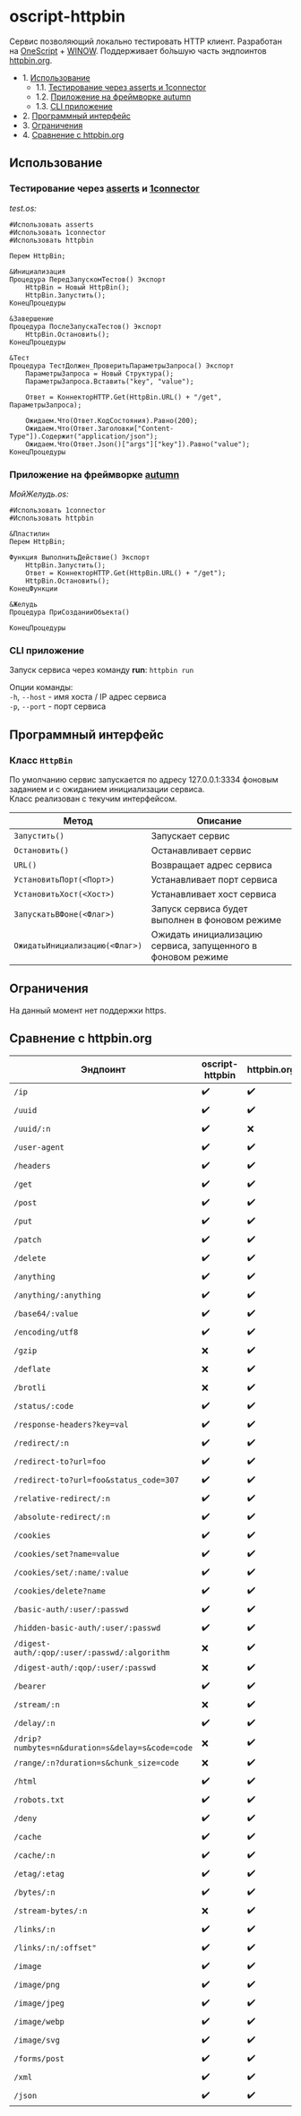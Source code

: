 # oscript-httpbin
Cервис позволяющий локально тестировать HTTP клиент. Разработан на [OneScript](https://github.com/EvilBeaver/OneScript) + [WINOW](https://github.com/autumn-library/winow). Поддерживает бо́льшую часть эндпоинтов [httpbin.org](https://httpbin.org/).

* 1\. [Использование](#использование)
    * 1.1\. [Тестирование через asserts и 1connector](#тестирование-через-asserts-и-1connector)
    * 1.2\. [Приложение на фреймворке autumn](#приложение-на-фреймворке-autumn)
    * 1.3\. [CLI приложение](#cli-приложение)
* 2\. [Программный интерфейс](#программный-интерфейс)
* 3\. [Ограничения](#ограничения)
* 4\. [Сравнение с httpbin.org](#сравнение-с-httpbinorg)

## Использование

### Тестирование через [asserts](https://github.com/oscript-library/asserts) и [1connector](https://github.com/vbondarevsky/1connector)

_test.os:_
``` bsl
#Использовать asserts
#Использовать 1connector
#Использовать httpbin

Перем HttpBin;

&Инициализация
Процедура ПередЗапускомТестов() Экспорт
    HttpBin = Новый HttpBin();
    HttpBin.Запустить();
КонецПроцедуры

&Завершение
Процедура ПослеЗапускаТестов() Экспорт
    HttpBin.Остановить();
КонецПроцедуры

&Тест
Процедура ТестДолжен_ПроверитьПараметрыЗапроса() Экспорт
    ПараметрыЗапроса = Новый Структура();
    ПараметрыЗапроса.Вставить("key", "value");

    Ответ = КоннекторHTTP.Get(HttpBin.URL() + "/get", ПараметрыЗапроса);

    Ожидаем.Что(Ответ.КодСостояния).Равно(200);
    Ожидаем.Что(Ответ.Заголовки["Content-Type"]).Содержит("application/json");
    Ожидаем.Что(Ответ.Json()["args"]["key"]).Равно("value");
КонецПроцедуры
```

### Приложение на фреймворке [autumn](https://github.com/autumn-library/autumn)

_МойЖелудь.os:_
``` bsl
#Использовать 1connector
#Использовать httpbin

&Пластилин 
Перем HttpBin;

Функция ВыполнитьДействие() Экспорт
    HttpBin.Запустить();
    Ответ = КоннекторHTTP.Get(HttpBin.URL() + "/get");
    HttpBin.Остановить();
КонецФункции

&Желудь
Процедура ПриСозданииОбъекта()
	
КонецПроцедуры
```

### CLI приложение

Запуск сервиса через команду **run**: `httpbin run`

Опции команды:</br>
`-h`, `--host` - имя хоста / IP адрес сервиса</br>
`-p`, `--port` - порт сервиса

## Программный интерфейс

### Класс `HttpBin`

По умолчанию сервис запускается по адресу 127.0.0.1:3334 фоновым заданием и с ожиданием инициализации сервиса.</br>
Класс реализован с текучим интерфейсом.

| Метод | Описание |
| --- | --- |
| `Запустить()` | Запускает сервис |
| `Остановить()` | Останавливает сервис |
| `URL()` | Возвращает адрес сервиса |
| `УстановитьПорт(<Порт>)` | Устанавливает порт сервиса |
| `УстановитьХост(<Хост>)` | Устанавливает хост сервиса |
| `ЗапускатьВФоне(<Флаг>)` | Запуск сервиса будет выполнен в фоновом режиме |
| `ОжидатьИнициализацию(<Флаг>)` | Ожидать инициализацию сервиса, запущенного в фоновом режиме |

## Ограничения

На данный момент нет поддержки https.

## Сравнение с httpbin.org

| Эндпоинт | oscript-httpbin | httpbin.org |
| --- | --- | --- |
| `/ip` | ✔️ | ✔️ |
| `/uuid` | ✔️ | ✔️ |
| `/uuid/:n` | ✔️ | ❌ |
| `/user-agent` | ✔️ | ✔️ |
| `/headers` | ✔️ | ✔️ |
| `/get` | ✔️ | ✔️ |
| `/post` | ✔️ | ✔️ |
| `/put` | ✔️ | ✔️ |
| `/patch` | ✔️ | ✔️ |
| `/delete` | ✔️ | ✔️ |
| `/anything` | ✔️ | ✔️ |
| `/anything/:anything` | ✔️ | ✔️ |
| `/base64/:value` | ✔️ | ✔️ |
| `/encoding/utf8` | ✔️ | ✔️ |
| `/gzip` | ❌ | ✔️ |
| `/deflate` | ❌ | ✔️ |
| `/brotli` | ❌ | ✔️ |
| `/status/:code` | ✔️ | ✔️ |
| `/response-headers?key=val` | ✔️ | ✔️ |
| `/redirect/:n` | ✔️ | ✔️ |
| `/redirect-to?url=foo` | ✔️ | ✔️ |
| `/redirect-to?url=foo&status_code=307` | ✔️ | ✔️ |
| `/relative-redirect/:n` | ✔️ | ✔️ |
| `/absolute-redirect/:n` | ✔️ | ✔️ |
| `/cookies` | ✔️ | ✔️ |
| `/cookies/set?name=value` | ✔️ | ✔️ |
| `/cookies/set/:name/:value` | ✔️ | ✔️ |
| `/cookies/delete?name` | ✔️ | ✔️ |
| `/basic-auth/:user/:passwd` | ✔️ | ✔️ |
| `/hidden-basic-auth/:user/:passwd` | ✔️ | ✔️ |
| `/digest-auth/:qop/:user/:passwd/:algorithm` | ❌ | ✔️ |
| `/digest-auth/:qop/:user/:passwd` | ❌ | ✔️ |
| `/bearer` | ✔️ | ✔️ |
| `/stream/:n` | ❌ | ✔️ |
| `/delay/:n` | ✔️ | ✔️ |
| `/drip?numbytes=n&duration=s&delay=s&code=code` | ❌ | ✔️ |
| `/range/:n?duration=s&chunk_size=code` | ❌ | ✔️ |
| `/html` | ✔️ | ✔️ |
| `/robots.txt` | ✔️ | ✔️ |
| `/deny` | ✔️ | ✔️ |
| `/cache` | ✔️ | ✔️ |
| `/cache/:n` | ✔️ | ✔️ |
| `/etag/:etag` | ✔️ | ✔️ |
| `/bytes/:n` | ✔️ | ✔️ |
| `/stream-bytes/:n` | ❌ | ✔️ |
| `/links/:n` | ✔️ | ✔️ |
| `/links/:n/:offset"` | ✔️ | ✔️ |
| `/image` | ✔️ | ✔️ |
| `/image/png` | ✔️ | ✔️ |
| `/image/jpeg` | ✔️ | ✔️ |
| `/image/webp` | ✔️ | ✔️ |
| `/image/svg` | ✔️ | ✔️ |
| `/forms/post` | ✔️ | ✔️ |
| `/xml` | ✔️ | ✔️ |
| `/json` | ✔️ | ✔️ |
